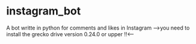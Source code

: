 # instagram_bot
A bot writte in python for comments and likes in Instagram
-->you need to install the grecko drive version 0.24.0 or upper !!<--
